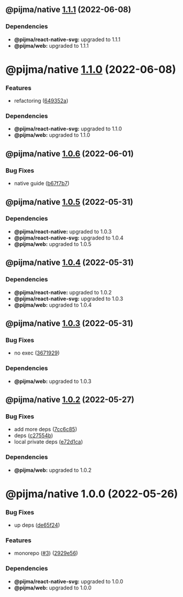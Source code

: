 ## @pijma/native [1.1.1](https://github.com/qiwi/pijma-native/compare/@pijma/native@1.1.0...@pijma/native@1.1.1) (2022-06-08)





### Dependencies

* **@pijma/react-native-svg:** upgraded to 1.1.1
* **@pijma/web:** upgraded to 1.1.1

# @pijma/native [1.1.0](https://github.com/qiwi/pijma-native/compare/@pijma/native@1.0.6...@pijma/native@1.1.0) (2022-06-08)


### Features

* refactoring ([649352a](https://github.com/qiwi/pijma-native/commit/649352a76422457b95a215df33d72e2ff9134b1a))





### Dependencies

* **@pijma/react-native-svg:** upgraded to 1.1.0
* **@pijma/web:** upgraded to 1.1.0

## @pijma/native [1.0.6](https://github.com/qiwi/pijma-native/compare/@pijma/native@1.0.5...@pijma/native@1.0.6) (2022-06-01)


### Bug Fixes

* native guide ([b67f7b7](https://github.com/qiwi/pijma-native/commit/b67f7b74f2007c12c0f886d85d279beffd82cb36))

## @pijma/native [1.0.5](https://github.com/qiwi/pijma-native/compare/@pijma/native@1.0.4...@pijma/native@1.0.5) (2022-05-31)





### Dependencies

* **@pijma/react-native:** upgraded to 1.0.3
* **@pijma/react-native-svg:** upgraded to 1.0.4
* **@pijma/web:** upgraded to 1.0.5

## @pijma/native [1.0.4](https://github.com/qiwi/pijma-native/compare/@pijma/native@1.0.3...@pijma/native@1.0.4) (2022-05-31)





### Dependencies

* **@pijma/react-native:** upgraded to 1.0.2
* **@pijma/react-native-svg:** upgraded to 1.0.3
* **@pijma/web:** upgraded to 1.0.4

## @pijma/native [1.0.3](https://github.com/qiwi/pijma-native/compare/@pijma/native@1.0.2...@pijma/native@1.0.3) (2022-05-31)


### Bug Fixes

* no exec ([3671929](https://github.com/qiwi/pijma-native/commit/36719296f34832466e4aea719fb948592fabab48))





### Dependencies

* **@pijma/web:** upgraded to 1.0.3

## @pijma/native [1.0.2](https://github.com/qiwi/pijma-native/compare/@pijma/native@1.0.1...@pijma/native@1.0.2) (2022-05-27)


### Bug Fixes

* add more deps ([7cc6c85](https://github.com/qiwi/pijma-native/commit/7cc6c85c6e023b4822a72c7c942484bb420cb4f7))
* deps ([c27554b](https://github.com/qiwi/pijma-native/commit/c27554b0a49feea0953fac6970c907d2992fee32))
* local private deps ([e72d1ca](https://github.com/qiwi/pijma-native/commit/e72d1ca1debe2bc8cf19ae7114986de249dae28f))





### Dependencies

* **@pijma/web:** upgraded to 1.0.2

# @pijma/native 1.0.0 (2022-05-26)


### Bug Fixes

* up deps ([de65f24](https://github.com/qiwi/pijma-native/commit/de65f245cbd084ae6da6b99787859d3ba929c94b))


### Features

* monorepo ([#3](https://github.com/qiwi/pijma-native/issues/3)) ([2929e56](https://github.com/qiwi/pijma-native/commit/2929e569ab3c275b3d43e79b71c1f76311d06615))





### Dependencies

* **@pijma/react-native-svg:** upgraded to 1.0.0
* **@pijma/web:** upgraded to 1.0.0
